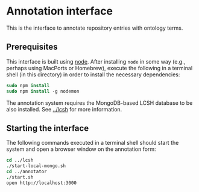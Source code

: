 Annotation interface
====================

This is the interface to annotate repository entries with ontology terms.

Prerequisites
-------------

This interface is built using [node](http://nodejs.org).  After installing `node` in some way (e.g., perhaps using MacPorts or Homebrew), execute the following in a terminal shell (in this directory) in order to install the necessary dependencies:

```csh
sudo npm install
sudo npm install -g nodemon
```

The annotation system requires the MongoDB-based LCSH database to be also installed.  See [../lcsh](../lcsh) for more information.

Starting the interface
----------------------

The following commands executed in a terminal shell should start the system and open a browser window on the annotation form:

```csh
cd ../lcsh
./start-local-mongo.sh
cd ../annotator
./start.sh
open http://localhost:3000
```
